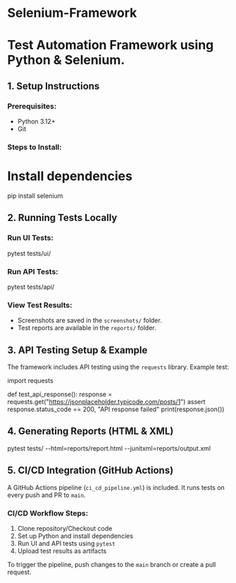 # Selenium-Framework
# Test Automation Framework using Python & Selenium.

## 1. Setup Instructions

### Prerequisites:
- Python 3.12+
- Git

### Steps to Install:
# Install dependencies
pip install selenium

## 2. Running Tests Locally

### Run UI Tests:
pytest tests/ui/

### Run API Tests:
pytest tests/api/

### View Test Results:
- Screenshots are saved in the `screenshots/` folder.
- Test reports are available in the `reports/` folder.

## 3. API Testing Setup & Example

The framework includes API testing using the `requests` library. Example test:

import requests

def test_api_response():
    response = requests.get("https://jsonplaceholder.typicode.com/posts/1")
    assert response.status_code == 200, "API response failed"
    print(response.json())

## 4. Generating Reports (HTML & XML)

pytest tests/ --html=reports/report.html --junitxml=reports/output.xml

## 5. CI/CD Integration (GitHub Actions)

A GitHub Actions pipeline (`ci_cd_pipeline.yml`) is included. It runs tests on every push and PR to `main`.

### CI/CD Workflow Steps:
1. Clone repository/Checkout code
2. Set up Python and install dependencies
3. Run UI and API tests using `pytest`
4. Upload test results as artifacts

To trigger the pipeline, push changes to the `main` branch or create a pull request.
